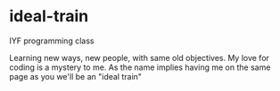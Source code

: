 # ideal-train
IYF programming class

Learning new ways, new people, with same old objectives.
My love for coding is a mystery to me. As the name implies having me on the same page as you we'll be an "ideal train"
